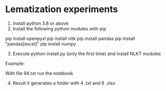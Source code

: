 # Lematization experiments

1. Install python 3.8 or above
2. Install the following python modules with pip

pip install openpyxl
pip install nltk
pip install pandas
pip install "pandas[excel]"
pip install numpy

3. Execute python install.py (only the first time) and install NLKT modules


Example:

With file 94.txt run the notebook

4. Result it generates a folder with 4 .txt and 6 .xlsx

